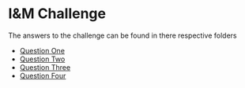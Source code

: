 # I&M Challenge

The answers to the challenge can be found in there respective folders

- [Question One](https://github.com/NimzyMaina/iandm/tree/master/QuestionOne)
- [Question Two](https://github.com/NimzyMaina/iandm/tree/master/QuestionTwo)
- [Question Three](https://github.com/NimzyMaina/iandm/tree/master/QuestionThree)
- [Question Four](https://github.com/NimzyMaina/iandm/tree/master/QuestionFour)